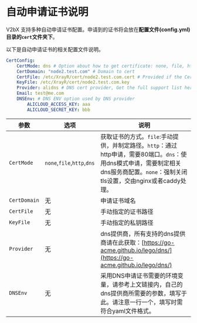# 自动申请证书说明

V2bX 支持多种自动申请证书配置。申请到的证书将会放在**配置文件(config.yml)目录的`cert`文件夹下**。

以下是自动申请证书的相关配置文件说明。

```yaml
CertConfig:
    CertMode: dns # Option about how to get certificate: none, file, http, dns. Choose "none" will forcedly disable the tls config.
    CertDomain: "node2.test.com" # Domain to cert
    CertFile: /etc/XrayR/cert/node2.test.com.cert # Provided if the CertMode is file
    KeyFile: /etc/XrayR/cert/node2.test.com.key
    Provider: alidns # DNS cert provider, Get the full support list here: https://go-acme.github.io/lego/dns/
    Email: test@me.com
    DNSEnv: # DNS ENV option used by DNS provider
        ALICLOUD_ACCESS_KEY: aaa
        ALICLOUD_SECRET_KEY: bbb
```

| 参数           | 选项                         | 说明                                                                                                                 |
| ------------ | -------------------------- | ------------------------------------------------------------------------------------------------------------------ |
| `CertMode`   | `none`,`file`,`http`,`dns` | 获取证书的方式。`file`:手动提供，并制定路径。`http`：通过http申请，需要80端口。`dns`：使用dns模式申请，需要制定相关dns服务商配置。`none`：强制关闭tls设置，交由nginx或者caddy处理。 |
| `CertDomain` | 无                          | 申请证书域名                                                                                                             |
| `CertFile`   | 无                          | 手动指定的证书路径                                                                                                          |
| `KeyFile`    | 无                          | 手动指定的私钥路径                                                                                                          |
| `Provider`   | 无                          | dns提供商，所有支持的dns提供商请在此获取：[https://go-acme.github.io/lego/dns/](https://go-acme.github.io/lego/dns/)                 |
| `DNSEnv`     | 无                          | 采用DNS申请证书需要的环境变量，请参考上文链接内，自己的dns提供商所需要的参数，填写于此。请注意一行一个，填写时需符合yaml文件格式。                                             |
